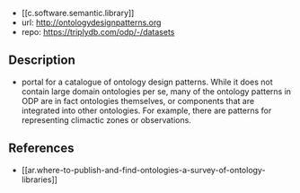 
- [[c.software.semantic.library]]
- url: http://ontologydesignpatterns.org
- repo: https://triplydb.com/odp/-/datasets

## Description

- portal for a catalogue of ontology design patterns. While it does not contain large domain ontologies per se, many of the ontology patterns in ODP are in fact ontologies themselves, or components that are integrated into other ontologies. For example, there are patterns for representing climactic zones or observations.

## References

- [[ar.where-to-publish-and-find-ontologies-a-survey-of-ontology-libraries]]
